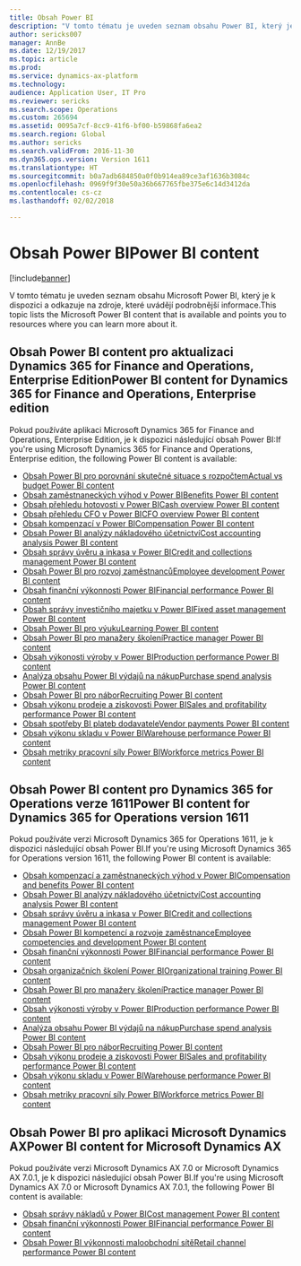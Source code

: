 ```yaml
---
title: Obsah Power BI
description: "V tomto tématu je uveden seznam obsahu Power BI, který je k dispozici a odkazuje na zdroje, které uvádějí podrobnější informace."
author: sericks007
manager: AnnBe
ms.date: 12/19/2017
ms.topic: article
ms.prod: 
ms.service: dynamics-ax-platform
ms.technology: 
audience: Application User, IT Pro
ms.reviewer: sericks
ms.search.scope: Operations
ms.custom: 265694
ms.assetid: 0095a7cf-8cc9-41f6-bf00-b59868fa6ea2
ms.search.region: Global
ms.author: sericks
ms.search.validFrom: 2016-11-30
ms.dyn365.ops.version: Version 1611
ms.translationtype: HT
ms.sourcegitcommit: b0a7adb684850a0f0b914ea89ce3af1636b3084c
ms.openlocfilehash: 0969f9f30e50a36b667765fbe375e6c14d3412da
ms.contentlocale: cs-cz
ms.lasthandoff: 02/02/2018

---
```


# <a name="power-bi-content"></a><span data-ttu-id="7337d-103">Obsah Power BI</span><span class="sxs-lookup"><span data-stu-id="7337d-103">Power BI content</span></span>
[!include[banner](../includes/banner.md)]


<span data-ttu-id="7337d-104">V tomto tématu je uveden seznam obsahu Microsoft Power BI, který je k dispozici a odkazuje na zdroje, které uvádějí podrobnější informace.</span><span class="sxs-lookup"><span data-stu-id="7337d-104">This topic lists the Microsoft Power BI content that is available and points you to resources where you can learn more about it.</span></span>

## <a name="power-bi-content-for-dynamics-365-for-finance-and-operations-enterprise-edition"></a><span data-ttu-id="7337d-105">Obsah Power BI content pro aktualizaci Dynamics 365 for Finance and Operations, Enterprise Edition</span><span class="sxs-lookup"><span data-stu-id="7337d-105">Power BI content for Dynamics 365 for Finance and Operations, Enterprise edition</span></span>
<span data-ttu-id="7337d-106">Pokud používáte aplikaci Microsoft Dynamics 365 for Finance and Operations, Enterprise Edition, je k dispozici následující obsah Power BI:</span><span class="sxs-lookup"><span data-stu-id="7337d-106">If you're using Microsoft Dynamics 365 for Finance and Operations, Enterprise edition, the following Power BI content is available:</span></span>

- [<span data-ttu-id="7337d-107">Obsah Power BI pro porovnání skutečné situace s rozpočtem</span><span class="sxs-lookup"><span data-stu-id="7337d-107">Actual vs budget Power BI content</span></span>](ledger-budgets-power-bi.md)
- [<span data-ttu-id="7337d-108">Obsah zaměstnaneckých výhod v Power BI</span><span class="sxs-lookup"><span data-stu-id="7337d-108">Benefits Power BI content</span></span>](benefits-power-bi.md)
- [<span data-ttu-id="7337d-109">Obsah přehledu hotovosti v Power BI</span><span class="sxs-lookup"><span data-stu-id="7337d-109">Cash overview Power BI content</span></span>](../../financials/cash-bank-management/Cash-Overview-Power-BI-content.md)
- [<span data-ttu-id="7337d-110">Obsah přehledu CFO v Power BI</span><span class="sxs-lookup"><span data-stu-id="7337d-110">CFO overview Power BI content</span></span>](CFO-power-bi.md)
- [<span data-ttu-id="7337d-111">Obsah kompenzací v Power BI</span><span class="sxs-lookup"><span data-stu-id="7337d-111">Compensation Power BI content</span></span>](compensation-power-bi.md)
- [<span data-ttu-id="7337d-112">Obsah Power BI analýzy nákladového účetnictví</span><span class="sxs-lookup"><span data-stu-id="7337d-112">Cost accounting analysis Power BI content</span></span>](cost-accounting-analysis-content-pack.md) 
- [<span data-ttu-id="7337d-113">Obsah správy úvěru a inkasa v Power BI</span><span class="sxs-lookup"><span data-stu-id="7337d-113">Credit and collections management Power BI content</span></span>](../../financials/accounts-receivable/credit-collections-power-bi.md)
- [<span data-ttu-id="7337d-114">Obsah Power BI pro rozvoj zaměstnanců</span><span class="sxs-lookup"><span data-stu-id="7337d-114">Employee development Power BI content</span></span>](employee-development-PBI.md) 
- [<span data-ttu-id="7337d-115">Obsah finanční výkonnosti Power BI</span><span class="sxs-lookup"><span data-stu-id="7337d-115">Financial performance Power BI content</span></span>](financial-performance-power-bi-content-pack.md)
- [<span data-ttu-id="7337d-116">Obsah správy investičního majetku v Power BI</span><span class="sxs-lookup"><span data-stu-id="7337d-116">Fixed asset management Power BI content</span></span>](../../financials/fixed-assets/Fixed-asset-management-workspace.md)
- [<span data-ttu-id="7337d-117">Obsah Power BI pro výuku</span><span class="sxs-lookup"><span data-stu-id="7337d-117">Learning Power BI content</span></span>](learning-power-bi.md)
- [<span data-ttu-id="7337d-118">Obsah Power BI pro manažery školení</span><span class="sxs-lookup"><span data-stu-id="7337d-118">Practice manager Power BI content</span></span>](practice-manager-power-bi.md)
- [<span data-ttu-id="7337d-119">Obsah výkonosti výroby v Power BI</span><span class="sxs-lookup"><span data-stu-id="7337d-119">Production performance Power BI content</span></span>](production-performance-power-bi.md)
- [<span data-ttu-id="7337d-120">Analýza obsahu Power BI výdajů na nákup</span><span class="sxs-lookup"><span data-stu-id="7337d-120">Purchase spend analysis Power BI content</span></span>](purchase-content-pack-for-power-bi.md) 
- [<span data-ttu-id="7337d-121">Obsah Power BI pro nábor</span><span class="sxs-lookup"><span data-stu-id="7337d-121">Recruiting Power BI content</span></span>](recruiting-analysis-power-bi-content-pack.md) 
- [<span data-ttu-id="7337d-122">Obsah výkonu prodeje a ziskovosti Power BI</span><span class="sxs-lookup"><span data-stu-id="7337d-122">Sales and profitability performance Power BI content</span></span>](sales-profitability-performance-content-pack.md)
- [<span data-ttu-id="7337d-123">Obsah spotřeby BI plateb dodavatele</span><span class="sxs-lookup"><span data-stu-id="7337d-123">Vendor payments Power BI content</span></span>](../../financials/accounts-payable/Vendor-payments-workspace.md)
- [<span data-ttu-id="7337d-124">Obsah výkonu skladu v Power BI</span><span class="sxs-lookup"><span data-stu-id="7337d-124">Warehouse performance Power BI content</span></span>](warehouse-power-bi-content.md)
- [<span data-ttu-id="7337d-125">Obsah metriky pracovní síly Power BI</span><span class="sxs-lookup"><span data-stu-id="7337d-125">Workforce metrics Power BI content</span></span>](workforce-analysis-power-bi-content-pack.md)  

## <a name="power-bi-content-for-dynamics-365-for-operations-version-1611"></a><span data-ttu-id="7337d-126">Obsah Power BI content pro Dynamics 365 for Operations verze 1611</span><span class="sxs-lookup"><span data-stu-id="7337d-126">Power BI content for Dynamics 365 for Operations version 1611</span></span>
<span data-ttu-id="7337d-127">Pokud používáte verzi Microsoft Dynamics 365 for Operations 1611, je k dispozici následující obsah Power BI.</span><span class="sxs-lookup"><span data-stu-id="7337d-127">If you're using Microsoft Dynamics 365 for Operations version 1611, the following Power BI content is available:</span></span>

- [<span data-ttu-id="7337d-128">Obsah kompenzací a zaměstnaneckých výhod v Power BI</span><span class="sxs-lookup"><span data-stu-id="7337d-128">Compensation and benefits Power BI content</span></span>](compensation-and-benefits-analysis-power-bi-content-pack.md)   
- [<span data-ttu-id="7337d-129">Obsah Power BI analýzy nákladového účetnictví</span><span class="sxs-lookup"><span data-stu-id="7337d-129">Cost accounting analysis Power BI content</span></span>](cost-accounting-analysis-content-pack.md) 
- [<span data-ttu-id="7337d-130">Obsah správy úvěru a inkasa v Power BI</span><span class="sxs-lookup"><span data-stu-id="7337d-130">Credit and collections management Power BI content</span></span>](../../financials/accounts-receivable/credit-collections-power-bi.md)
- [<span data-ttu-id="7337d-131">Obsah Power BI kompetencí a rozvoje zaměstnance</span><span class="sxs-lookup"><span data-stu-id="7337d-131">Employee competencies and development Power BI content</span></span>](employee-competencies-and-development-analysis-power-bi-content-pack.md) 
- [<span data-ttu-id="7337d-132">Obsah finanční výkonnosti Power BI</span><span class="sxs-lookup"><span data-stu-id="7337d-132">Financial performance Power BI content</span></span>](financial-performance-power-bi-content-pack.md)
- [<span data-ttu-id="7337d-133">Obsah organizačních školení Power BI</span><span class="sxs-lookup"><span data-stu-id="7337d-133">Organizational training Power BI content</span></span>](organizational-training-analysis-power-bi-content-pack.md) 
- [<span data-ttu-id="7337d-134">Obsah Power BI pro manažery školení</span><span class="sxs-lookup"><span data-stu-id="7337d-134">Practice manager Power BI content</span></span>](practice-manager-power-bi.md)
- [<span data-ttu-id="7337d-135">Obsah výkonosti výroby v Power BI</span><span class="sxs-lookup"><span data-stu-id="7337d-135">Production performance Power BI content</span></span>](production-performance-power-bi.md)
- [<span data-ttu-id="7337d-136">Analýza obsahu Power BI výdajů na nákup</span><span class="sxs-lookup"><span data-stu-id="7337d-136">Purchase spend analysis Power BI content</span></span>](purchase-content-pack-for-power-bi.md) 
- [<span data-ttu-id="7337d-137">Obsah Power BI pro nábor</span><span class="sxs-lookup"><span data-stu-id="7337d-137">Recruiting Power BI content</span></span>](recruiting-analysis-power-bi-content-pack.md) 
- [<span data-ttu-id="7337d-138">Obsah výkonu prodeje a ziskovosti Power BI</span><span class="sxs-lookup"><span data-stu-id="7337d-138">Sales and profitability performance Power BI content</span></span>](sales-profitability-performance-content-pack.md)
- [<span data-ttu-id="7337d-139">Obsah výkonu skladu v Power BI</span><span class="sxs-lookup"><span data-stu-id="7337d-139">Warehouse performance Power BI content</span></span>](warehouse-power-bi-content.md)
- [<span data-ttu-id="7337d-140">Obsah metriky pracovní síly Power BI</span><span class="sxs-lookup"><span data-stu-id="7337d-140">Workforce metrics Power BI content</span></span>](workforce-analysis-power-bi-content-pack.md)  

## <a name="power-bi-content-for-microsoft-dynamics-ax"></a><span data-ttu-id="7337d-141">Obsah Power BI pro aplikaci Microsoft Dynamics AX</span><span class="sxs-lookup"><span data-stu-id="7337d-141">Power BI content for Microsoft Dynamics AX</span></span>
<span data-ttu-id="7337d-142">Pokud používáte verzi Microsoft Dynamics AX 7.0 or Microsoft Dynamics AX 7.0.1, je k dispozici následující obsah Power BI.</span><span class="sxs-lookup"><span data-stu-id="7337d-142">If you're using Microsoft Dynamics AX 7.0 or Microsoft Dynamics AX 7.0.1, the following Power BI content is available:</span></span>

- [<span data-ttu-id="7337d-143">Obsah správy nákladů v Power BI</span><span class="sxs-lookup"><span data-stu-id="7337d-143">Cost management Power BI content</span></span>](cost-management-content-pack.md)    
- [<span data-ttu-id="7337d-144">Obsah finanční výkonnosti Power BI</span><span class="sxs-lookup"><span data-stu-id="7337d-144">Financial performance Power BI content</span></span>](financial-performance-power-bi-content-pack.md)
- [<span data-ttu-id="7337d-145">Obsah Power BI výkonnosti maloobchodní sítě</span><span class="sxs-lookup"><span data-stu-id="7337d-145">Retail channel performance Power BI content</span></span>](retail-channel-performance-dashboard-power-bi-data.md) 



